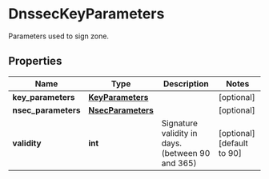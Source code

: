 # DnssecKeyParameters

Parameters used to sign zone. 
## Properties
| Name | Type | Description | Notes |
| ------------ | ------------- | ------------- | ------------- |
| **key_parameters** | [**KeyParameters**](KeyParameters.md) |  | [optional]  |
| **nsec_parameters** | [**NsecParameters**](NsecParameters.md) |  | [optional]  |
| **validity** | **int** | Signature validity in days. (between 90 and 365)  | [optional] [default to 90] |



